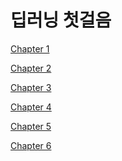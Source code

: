 딥러닝 첫걸음 
=================

[Chapter 1](ch1_MachineLearning/machine_learning.md)

[Chapter 2](ch2_Neural_Network/neural_network.md)

[Chapter 3](ch3_Multi_Layer_Network/multi_layer_network.md)

[Chapter 4](ch4_Neural_Network_And_Classification/neural_network_and_classification.md)

[Chapter 5](ch5_Deep_Learning/deep_learning.md)

[Chapter 6]()